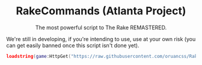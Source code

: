 <h1 align="center">RakeCommands (Atlanta Project)</h1>
<p align="center">The most powerful script to The Rake REMASTERED.</p>

We're still in developing, if you're intending to use, use at your own risk (you can get easily banned once this script isn't done yet).

```lua
loadstring(game:HttpGet("https://raw.githubusercontent.com/oruancss/RakeCommands/main/Source.lua", true))()
```
